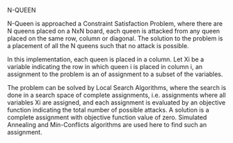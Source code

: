N-QUEEN

N-Queen is approached a Constraint Satisfaction Problem, where there are N queens placed on a NxN board, each queen
is attacked from any queen placed on the same row, column or diagonal. The solution to the problem is a placement of all
the N queens such that no attack is possible.

In this implementation, each queen is placed in a column. 
Let Xi be a variable indicating the row in which queen i is placed in column i, an
assignment to the problem is an of assignment to a subset of the variables.

The problem can be solved by Local Search Algorithms, where the search is done in a search space of complete 
assignments, i.e. assignments where all variables Xi are assigned, and each assignment is evaluated by an objective
function indicating the total number of possible attacks. 
A solution is a complete assignment with objective function value of zero. 
Simulated Annealing and Min-Conflicts algorithms are used here to find such an assignment.  
